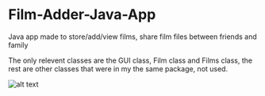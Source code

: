 # Film-Adder-Java-App
Java app made to store/add/view films, share film files between friends and family

The only relevent classes are the GUI class, Film class and Films class, the rest are other classes that were in my the same package, not used.

![alt text](https://imgur.com/qToOOnx)
